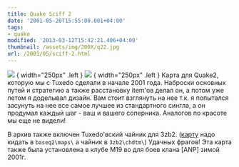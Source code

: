 ```yaml
---
title: Quake Sciff 2
date: '2001-05-20T15:55:00.001+04:00'
tags:
- quake
modified: '2013-03-12T15:42:21.406+04:00'
thumbnail: /assets/img/200X/q22.jpg
url: /2001/05/sciff-2.html
---
```

![](/assets/img/200X/q22.jpg)
{ width="250px" .left }
![](/assets/img/200X/q21.jpg)
{ width="250px" .left }
Карта для Quake2, которую мы с Tuxedo сделали в начале 2001 года. Наброски основных путей и стратегию а также расстановку item'ов делал он, а потом уже летом я доделывал дизайн. Вам стоит взглянуть на нее т.к. я попытался засунуть на нее все самое лучшее из стандартного сингла, а он продумал каждый шаг - ваш и вашего соперника. Аналогов по красоте мы еще не видели! 

В архив также включен Tuxedo'вский чайник для 3zb2. ([карту](/assets/img/200X/sciff.rar) надо кидать в `baseq2\maps\` а чайник в `3zb2\chdtm\`) Удачных фрагов! Эта карта также была установлена в клубе М19 во для боев клана [ANP] зимой 2001г.
